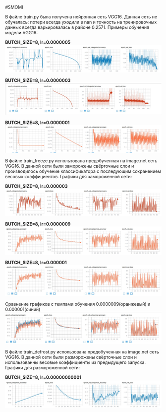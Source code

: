 #SMOMI

В файле train.py была получена нейронная сеть VGG16. Данная сеть не обучалась: потери всегда уходили в nan и точность на тренировочных данных всегда варьировалась в районе 0.2571.
Примеры обучения модели VGG16:

**BUTCH_SIZE=8, lr=0.0000005**
![Image alt](https://github.com/Repsolka/SMOMI/blob/Lab3/Graphs/JustVGG16/butch8_0.0000005.jpg)

**BUTCH_SIZE=8, lr=0.0000003**
![Image alt](https://github.com/Repsolka/SMOMI/blob/Lab3/Graphs/JustVGG16/butch8_0.0000003.jpg)

**BUTCH_SIZE=8, lr=0.0000001**
![Image alt](https://github.com/Repsolka/SMOMI/blob/Lab3/Graphs/JustVGG16/butch8_0.0000001.jpg)

В файле train_freeze.py использована предобученная на image.net сеть VGG16. В данной сети были заморожены свёрточные слои и 
производилось обучение классификатора с последующим сохранением весовых коэффициентов.
Графики для замороженной сети:

**BUTCH_SIZE=8, lr=0.000003**
![Image alt](https://github.com/Repsolka/SMOMI/blob/Lab3/Graphs/PreTrainedFreeze/freeze_8_0.000003.jpg)

**BUTCH_SIZE=8, lr=0.0000009**
![Image alt](https://github.com/Repsolka/SMOMI/blob/Lab3/Graphs/PreTrainedFreeze/freeze_8_0.0000009_1.jpg)

**BUTCH_SIZE=8, lr=0.000001**
![Image alt](https://github.com/Repsolka/SMOMI/blob/Lab3/Graphs/PreTrainedFreeze/freeze_8_0.000001.jpg)

Сравнение графиков с темпами обучения 0.0000009(оранжевый) и 0.000001(синий)
![Image alt](https://github.com/Repsolka/SMOMI/blob/Lab3/Graphs/PreTrainedFreeze/freeze_8_1vs09.jpg)


В файле train_defrost.py использована предобученная на image.net сеть VGG16. В данной сети были разморожены свёрточные слои
и использованны весовые коэффициенты из предыдущего запуска. 
Графики для размороженной сети:

**BUTCH_SIZE=8, lr=0.00000000001**
![Image alt](https://github.com/Repsolka/SMOMI/blob/Lab3/Graphs/PreTrainedDefrost/defrost_8_0.00000000001.jpg)




